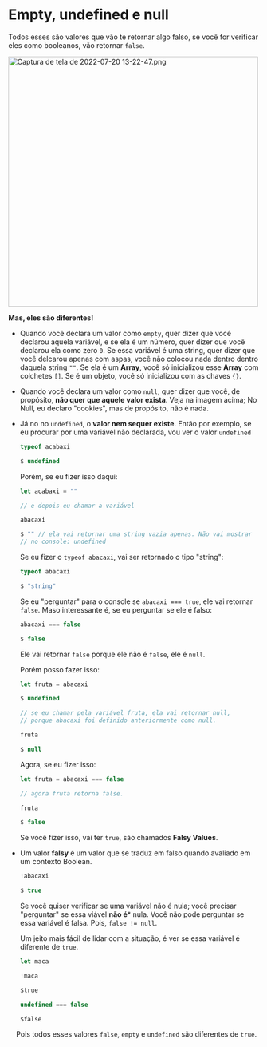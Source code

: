 # Empty, undefined e null

Todos esses são valores que vão te retornar algo falso, se você for verificar eles como booleanos, vão retornar `false`.

<img title="" src="file:///home/bernardo/Área%20de%20Trabalho/Captura%20de%20tela%20de%202022-07-20%2013-22-47.png" alt="Captura de tela de 2022-07-20 13-22-47.png" width="501" data-align="center">

**Mas, eles são diferentes!**

- Quando você declara um valor como `empty`, quer dizer que você declarou aquela variável, e se ela é um número, quer dizer que você declarou ela como zero `0`. Se essa variável é uma string, quer dizer que você delcarou apenas com aspas, você não colocou nada dentro dentro daquela string `""`. Se ela é um **Array**, você só inicializou esse **Array** com colchetes `[]`. Se é um objeto, você só inicializou com as chaves `{}`.  

- Quando você declara um valor como `null`, quer dizer que você, de propósito, **não quer que aquele valor exista**. Veja na imagem acima; No Null, eu declaro "cookies", mas de propósito, não é nada.

- Já no no `undefined`, o **valor nem sequer existe**. Então por exemplo, se eu procurar por uma variável não declarada, vou ver o valor `undefined`
  
  ```javascript
  typeof acabaxi
  
  $ undefined
  ```
  
  Porém, se eu fizer isso daqui:
  
  ```javascript
  let acabaxi = ""
  
  // e depois eu chamar a variável 
  
  abacaxi
  
  $ "" // ela vai retornar uma string vazia apenas. Não vai mostrar
  // no console: undefined
  ```
  
  Se eu fizer o `typeof abacaxi`, vai ser retornado o tipo "string":
  
  ```javascript
  typeof abacaxi
  
  $ "string"
  ```
  
  Se eu "perguntar" para o console se `abacaxi === true`, ele vai retornar `false`. Maso interessante é, se eu perguntar se ele é falso:
  
  ```javascript
  abacaxi === false
  
  $ false
  ```
  
  Ele vai retornar `false` porque ele não é `false`, ele é `null`. 
  
  Porém posso fazer isso: 
  
  ```javascript
  let fruta = abacaxi
  
  $ undefined 
  
  // se eu chamar pela variável fruta, ela vai retornar null,
  // porque abacaxi foi definido anteriormente como null.
  
  fruta
  
  $ null
  ```
  
  Agora, se eu fizer isso:
  
  ```javascript
  let fruta = abacaxi === false
  
  // agora fruta retorna false.
  
  fruta 
  
  $ false
  ```
  
  Se você fizer isso, vai ter `true`, são chamados **Falsy Values**. 

- Um valor **falsy** é um valor que se traduz em falso quando avaliado em um contexto Boolean.
  
  ```javascript
  !abacaxi
  
  $ true
  ```
  
  Se você quiser verificar se uma variável não é nula; você precisar "perguntar" se essa viável **não é*** nula. Você não pode perguntar se essa variável é falsa. Pois, `false != null`.
  
  Um jeito mais fácil de lidar com a situação, é ver se essa variável é diferente de `true`. 
  
  ```javascript
  let maca
  
  !maca 
  
  $true
  
  undefined === false 
  
  $false
  ```

    Pois todos esses valores `false`, `empty`  e `undefined` são diferentes de `true`. 


